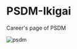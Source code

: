 # PSDM-Ikigai
Career's page of PSDM

![psdm](https://user-images.githubusercontent.com/86639665/171387896-6e208f05-9949-443d-a6af-384042ba15f6.png)
